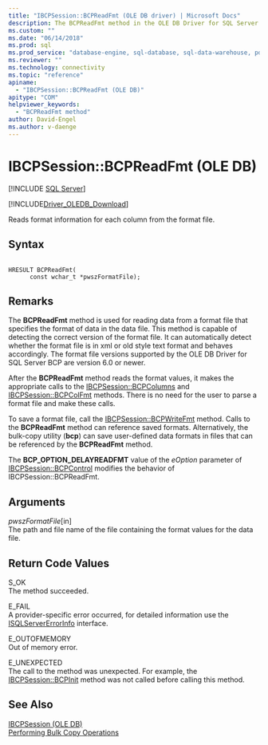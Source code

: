 ```yaml
---
title: "IBCPSession::BCPReadFmt (OLE DB driver) | Microsoft Docs"
description: The BCPReadFmt method in the OLE DB Driver for SQL Server reads data from a format file that specifies the format of data in the data file.
ms.custom: ""
ms.date: "06/14/2018"
ms.prod: sql
ms.prod_service: "database-engine, sql-database, sql-data-warehouse, pdw"
ms.reviewer: ""
ms.technology: connectivity
ms.topic: "reference"
apiname: 
  - "IBCPSession::BCPReadFmt (OLE DB)"
apitype: "COM"
helpviewer_keywords: 
  - "BCPReadFmt method"
author: David-Engel
ms.author: v-daenge
---
```

# IBCPSession::BCPReadFmt (OLE DB)
[!INCLUDE [SQL Server](../../../includes/applies-to-version/sql-asdb-asdbmi-asa-pdw.md)]

[!INCLUDE[Driver_OLEDB_Download](../../../includes/driver_oledb_download.md)]

  Reads format information for each column from the format file.  
  
## Syntax  
  
```  
  
HRESULT BCPReadFmt(   
      const wchar_t *pwszFormatFile);  
```  
  
## Remarks  
 The **BCPReadFmt** method is used for reading data from a format file that specifies the format of data in the data file. This method is capable of detecting the correct version of the format file. It can automatically detect whether the format file is in xml or old style text format and behaves accordingly. The format file versions supported by the OLE DB Driver for SQL Server BCP are version 6.0 or newer.  
  
 After the **BCPReadFmt** method reads the format values, it makes the appropriate calls to the [IBCPSession::BCPColumns](../../oledb/ole-db-interfaces/ibcpsession-bcpcolumns-ole-db.md) and [IBCPSession::BCPColFmt](../../oledb/ole-db-interfaces/ibcpsession-bcpcolfmt-ole-db.md) methods. There is no need for the user to parse a format file and make these calls.  
  
 To save a format file, call the [IBCPSession::BCPWriteFmt](../../oledb/ole-db-interfaces/ibcpsession-bcpwritefmt-ole-db.md) method. Calls to the **BCPReadFmt** method can reference saved formats. Alternatively, the bulk-copy utility (**bcp**) can save user-defined data formats in files that can be referenced by the **BCPReadFmt** method.  
  
 The **BCP_OPTION_DELAYREADFMT** value of the *eOption* parameter of [IBCPSession::BCPControl](../../oledb/ole-db-interfaces/ibcpsession-bcpcontrol-ole-db.md) modifies the behavior of IBCPSession::BCPReadFmt.  
  
## Arguments  
 *pwszFormatFile*[in]  
 The path and file name of the file containing the format values for the data file.  
  
## Return Code Values  
 S_OK  
 The method succeeded.  
  
 E_FAIL  
 A provider-specific error occurred, for detailed information use the [ISQLServerErrorInfo](./isqlservererrorinfo-geterrorinfo-ole-db.md?view=sql-server-ver15) interface.  
  
 E_OUTOFMEMORY  
 Out of memory error.  
  
 E_UNEXPECTED  
 The call to the method was unexpected. For example, the [IBCPSession::BCPInit](../../oledb/ole-db-interfaces/ibcpsession-bcpinit-ole-db.md) method was not called before calling this method.  
  
## See Also  
 [IBCPSession &#40;OLE DB&#41;](../../oledb/ole-db-interfaces/ibcpsession-ole-db.md)   
 [Performing Bulk Copy Operations](../../oledb/features/performing-bulk-copy-operations.md)  
  
